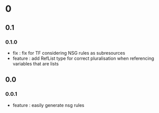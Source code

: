 # 0

## 0.1

### 0.1.0

- fix : fix for TF considering NSG rules as subresources
- feature : add RefList type for correct pluralisation when referencing variables that are lists

## 0.0

### 0.0.1

- feature : easily generate nsg rules
